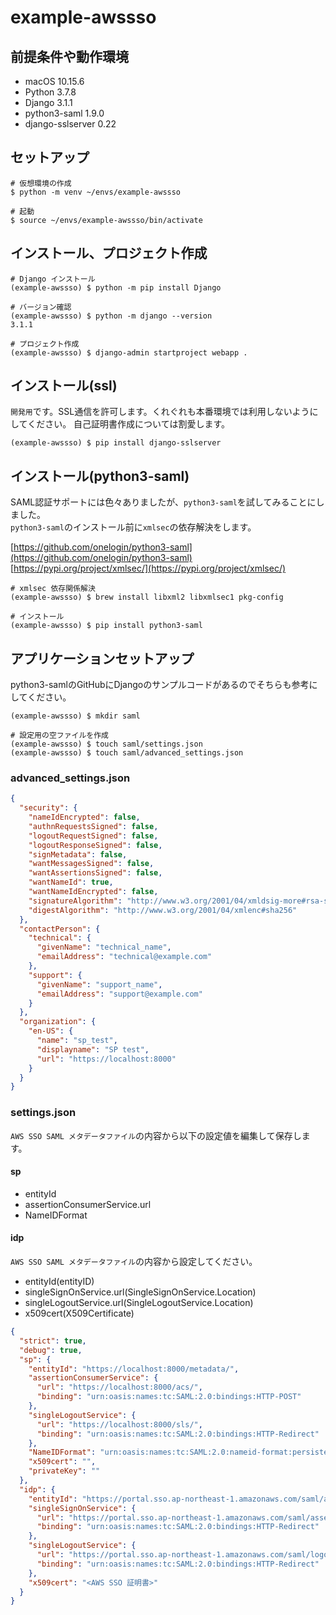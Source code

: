 # example-awssso

## 前提条件や動作環境

- macOS 10.15.6
- Python 3.7.8
- Django 3.1.1
- python3-saml 1.9.0
- django-sslserver 0.22

## セットアップ

```Shell
# 仮想環境の作成
$ python -m venv ~/envs/example-awssso

# 起動
$ source ~/envs/example-awssso/bin/activate
```

## インストール、プロジェクト作成

```Shell
# Django インストール
(example-awssso) $ python -m pip install Django

# バージョン確認
(example-awssso) $ python -m django --version
3.1.1

# プロジェクト作成
(example-awssso) $ django-admin startproject webapp .
```

## インストール(ssl)

`開発用`です。SSL通信を許可します。くれぐれも本番環境では利用しないようにしてください。
自己証明書作成については割愛します。

```Shell
(example-awssso) $ pip install django-sslserver
```

## インストール(python3-saml)

SAML認証サポートには色々ありましたが、`python3-saml`を試してみることにしました。</br>
`python3-saml`のインストール前に`xmlsec`の依存解決をします。

[https://github.com/onelogin/python3-saml](https://github.com/onelogin/python3-saml)
[https://pypi.org/project/xmlsec/](https://pypi.org/project/xmlsec/)

```Shell
# xmlsec 依存関係解決
(example-awssso) $ brew install libxml2 libxmlsec1 pkg-config

# インストール
(example-awssso) $ pip install python3-saml
```

## アプリケーションセットアップ

python3-samlのGitHubにDjangoのサンプルコードがあるのでそちらも参考にしてください。

```Shell
(example-awssso) $ mkdir saml

# 設定用の空ファイルを作成
(example-awssso) $ touch saml/settings.json
(example-awssso) $ touch saml/advanced_settings.json
```

### advanced_settings.json

```json
{
  "security": {
    "nameIdEncrypted": false,
    "authnRequestsSigned": false,
    "logoutRequestSigned": false,
    "logoutResponseSigned": false,
    "signMetadata": false,
    "wantMessagesSigned": false,
    "wantAssertionsSigned": false,
    "wantNameId": true,
    "wantNameIdEncrypted": false,
    "signatureAlgorithm": "http://www.w3.org/2001/04/xmldsig-more#rsa-sha256",
    "digestAlgorithm": "http://www.w3.org/2001/04/xmlenc#sha256"
  },
  "contactPerson": {
    "technical": {
      "givenName": "technical_name",
      "emailAddress": "technical@example.com"
    },
    "support": {
      "givenName": "support_name",
      "emailAddress": "support@example.com"
    }
  },
  "organization": {
    "en-US": {
      "name": "sp_test",
      "displayname": "SP test",
      "url": "https://localhost:8000"
    }
  }
}
```

### settings.json

`AWS SSO SAML メタデータファイル`の内容から以下の設定値を編集して保存します。

#### sp

- entityId
- assertionConsumerService.url
- NameIDFormat

#### idp

`AWS SSO SAML メタデータファイル`の内容から設定してください。

- entityId(entityID)
- singleSignOnService.url(SingleSignOnService.Location)
- singleLogoutService.url(SingleLogoutService.Location)
- x509cert(X509Certificate)

```json
{
  "strict": true,
  "debug": true,
  "sp": {
    "entityId": "https://localhost:8000/metadata/",
    "assertionConsumerService": {
      "url": "https://localhost:8000/acs/",
      "binding": "urn:oasis:names:tc:SAML:2.0:bindings:HTTP-POST"
    },
    "singleLogoutService": {
      "url": "https://localhost:8000/sls/",
      "binding": "urn:oasis:names:tc:SAML:2.0:bindings:HTTP-Redirect"
    },
    "NameIDFormat": "urn:oasis:names:tc:SAML:2.0:nameid-format:persistent",
    "x509cert": "",
    "privateKey": ""
  },
  "idp": {
    "entityId": "https://portal.sso.ap-northeast-1.amazonaws.com/saml/assertion/<AWS SSO ID>",
    "singleSignOnService": {
      "url": "https://portal.sso.ap-northeast-1.amazonaws.com/saml/assertion/<AWS SSO ID>",
      "binding": "urn:oasis:names:tc:SAML:2.0:bindings:HTTP-Redirect"
    },
    "singleLogoutService": {
      "url": "https://portal.sso.ap-northeast-1.amazonaws.com/saml/logout/<AWS SSO ID>",
      "binding": "urn:oasis:names:tc:SAML:2.0:bindings:HTTP-Redirect"
    },
    "x509cert": "<AWS SSO 証明書>"
  }
}
```
